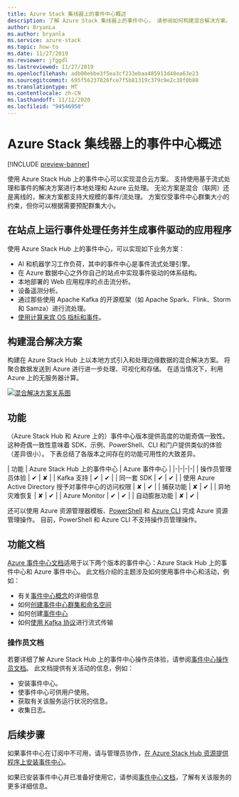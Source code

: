 ```yaml
---
title: Azure Stack 集线器上的事件中心概述
description: 了解 Azure Stack 集线器上的事件中心。 请参阅如何构建混合解决方案。 在 Azure Stack 集线器上比较 Azure 事件中心和事件中心的功能。
author: BryanLa
ms.author: bryanla
ms.service: azure-stack
ms.topic: how-to
ms.date: 11/27/2019
ms.reviewer: jfggdl
ms.lastreviewed: 11/27/2019
ms.openlocfilehash: adb00ebbe3f5ea3cf233ebaa485913d48ea63e23
ms.sourcegitcommit: 695f56237826fce7f5b81319c379c9e2c38f0b88
ms.translationtype: MT
ms.contentlocale: zh-CN
ms.lasthandoff: 11/12/2020
ms.locfileid: "94546950"
---
```

# <a name="overview-of-event-hubs-on-azure-stack-hub"></a>Azure Stack 集线器上的事件中心概述

[!INCLUDE [preview-banner](../includes/event-hubs-preview.md)]

使用 Azure Stack Hub 上的事件中心可以实现混合云方案。 支持使用基于流式处理和事件的解决方案进行本地处理和 Azure 云处理。 无论方案是混合（联网）还是离线的，解决方案都支持大规模的事件/流处理。 方案仅受事件中心群集大小的约束，但你可以根据需要预配群集大小。 

## <a name="run-event-processing-tasks-and-build-event-driven-applications-on-site"></a>在站点上运行事件处理任务并生成事件驱动的应用程序

使用 Azure Stack Hub 上的事件中心，可以实现如下业务方案：

- AI 和机器学习工作负荷，其中的事件中心是事件流式处理引擎。
- 在 Azure 数据中心之外你自己的站点中实现事件驱动的体系结构。
- 本地部署的 Web 应用程序的点击流分析。
- 设备遥测分析。
- 通过那些使用 Apache Kafka 的开源框架（如 Apache Spark、Flink、Storm 和 Samza）进行流处理。
- [使用计算来宾 OS 指标和事件](azure-stack-metrics-monitor.md)。

## <a name="build-hybrid-solutions"></a>构建混合解决方案

构建在 Azure Stack Hub 上以本地方式引入和处理边缘数据的混合解决方案。 将聚合数据发送到 Azure 进行进一步处理、可视化和存储。 在适当情况下，利用 Azure 上的无服务器计算。

[![混合解决方案关系图](media/event-hubs-overview/hybrid-architecture-ehoash.png)](media/event-hubs-overview/hybrid-architecture-ehoash.png#lightbox)

## <a name="features"></a>功能 

（Azure Stack Hub 和 Azure 上的）事件中心版本提供高度的功能奇偶一致性。 这种奇偶一致性意味着 SDK、示例、PowerShell、CLI 和门户提供类似的体验（差异很小）。 下表总结了各版本之间存在的功能可用性的大致差异。  

| 功能 | Azure Stack Hub 上的事件中心 | Azure 事件中心 |
|-|-|-|-|
| 操作员管理员体验 | ✔ | ✘ |
| Kafka 支持 | ✔ | ✔ |
| 同一套 SDK | ✔ | ✔ |
| 使用 Azure Active Directory 授予对事件中心的访问权限 | ✘ | ✔ |
| 捕获功能 | ✘ | ✔ |
| 异地灾难恢复 | ✘ | ✔ |
| Azure Monitor | ✔ | ✔ |
| 自动膨胀功能 | ✘ | ✔ |

还可以使用 Azure 资源管理器模板、[PowerShell](/powershell/module/Az.eventhub/) 和 [Azure CLI](/cli/azure/eventhubs/eventhub/) 完成 Azure 资源管理操作。 目前，PowerShell 和 Azure CLI 不支持操作员管理操作。

## <a name="feature-documentation"></a>功能文档

[Azure 事件中心文档](/azure/event-hubs/)适用于以下两个版本的事件中心：Azure Stack Hub 上的事件中心和 Azure 事件中心。 此文档介绍的主题涉及如何使用事件中心和活动，例如：

- 有关[事件中心概念](/azure/event-hubs/event-hubs-features)的详细信息
- 如何[创建事件中心群集和命名空间](event-hubs-quickstart-cluster-portal.md)
- 如何创建[事件中心](/azure/event-hubs/event-hubs-create#create-an-event-hub)
- 如何[使用 Kafka 协议](/azure/event-hubs/event-hubs-quickstart-kafka-enabled-event-hubs)进行流式传输

### <a name="operator-documentation"></a>操作员文档 
 
若要详细了解 Azure Stack Hub 上的事件中心操作员体验，请参阅[事件中心操作员文档](../operator/event-hubs-rp-overview.md)。 此文档提供有关活动的信息，例如：

- 安装事件中心。
- 使事件中心可供用户使用。
- 获取有关该服务运行状况的信息。
- 收集日志。


## <a name="next-steps"></a>后续步骤

如果事件中心在订阅中不可用，请与管理员协作，[在 Azure Stack Hub 资源提供程序上安装事件中心](../operator/event-hubs-rp-overview.md)。

如果已安装事件中心并已准备好使用它，请参阅[事件中心文档](/azure/event-hubs/event-hubs-about)，了解有关该服务的更多详细信息。
